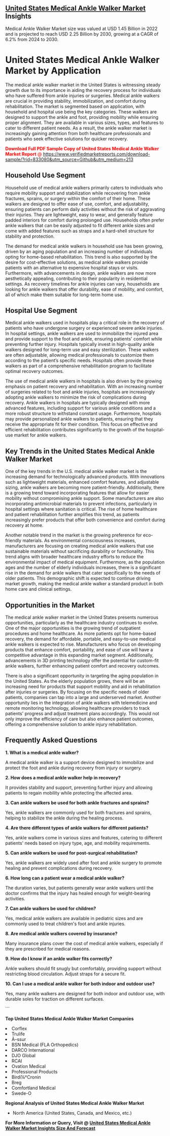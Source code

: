 <h2><a href="https://www.verifiedmarketreports.com/download-sample/?rid=833080&amp;utm_source=Github&amp;utm_medium=213" target="_blank">United States Medical Ankle Walker Market</a> Insights</h2><p>Medical Ankle Walker Market size was valued at USD 1.45 Billion in 2022 and is projected to reach USD 2.25 Billion by 2030, growing at a CAGR of 6.2% from 2024 to 2030.</p><p><h1>United States Medical Ankle Walker Market by Application</h1><p>The medical ankle walker market in the United States is witnessing steady growth due to its importance in aiding the recovery process for individuals who have suffered from ankle injuries or surgeries. Medical ankle walkers are crucial in providing stability, immobilization, and comfort during rehabilitation. The market is segmented based on application, with household and hospital use being the key categories. These walkers are designed to support the ankle and foot, providing mobility while ensuring proper alignment. They are available in various sizes, types, and features to cater to different patient needs. As a result, the ankle walker market is increasingly gaining attention from both healthcare professionals and patients who seek effective solutions for quicker recovery.<p><span class=""><span style="color: #ff0000;"><strong>Download Full PDF Sample Copy of United States Medical Ankle Walker Market Report</strong> @ </span><a href="https://www.verifiedmarketreports.com/download-sample/?rid=833080&amp;utm_source=Github&amp;utm_medium=213" target="_blank">https://www.verifiedmarketreports.com/download-sample/?rid=833080&amp;utm_source=Github&amp;utm_medium=213</a></span></p><h2>Household Use Segment</h2><p>Household use of medical ankle walkers primarily caters to individuals who require mobility support and stabilization while recovering from ankle fractures, sprains, or surgery within the comfort of their home. These walkers are designed to offer ease of use, comfort, and adjustability, ensuring patients can perform daily activities without the risk of aggravating their injuries. They are lightweight, easy to wear, and generally feature padded interiors for comfort during prolonged use. Households often prefer ankle walkers that can be easily adjusted to fit different ankle sizes and come with added features such as straps and a hard-shell structure for stability and protection.</p><p>The demand for medical ankle walkers in household use has been growing, driven by an aging population and an increasing number of individuals opting for home-based rehabilitation. This trend is also supported by the desire for cost-effective solutions, as medical ankle walkers provide patients with an alternative to expensive hospital stays or visits. Furthermore, with advancements in design, ankle walkers are now more aesthetically appealing, contributing to their popularity in residential settings. As recovery timelines for ankle injuries can vary, households are looking for ankle walkers that offer durability, ease of mobility, and comfort, all of which make them suitable for long-term home use.</p><h2>Hospital Use Segment</h2><p>Medical ankle walkers used in hospitals play a critical role in the recovery of patients who have undergone surgery or experienced severe ankle injuries. In hospital settings, ankle walkers are used to immobilize the injured area and provide support to the foot and ankle, ensuring patients' comfort while preventing further injury. Hospitals typically invest in high-quality ankle walkers designed for long-term use and easy sterilization. These walkers are often adjustable, allowing medical professionals to customize them according to the patient’s specific needs. Hospitals often provide these walkers as part of a comprehensive rehabilitation program to facilitate optimal recovery outcomes.</p><p>The use of medical ankle walkers in hospitals is also driven by the growing emphasis on patient recovery and rehabilitation. With an increasing number of surgeries related to foot and ankle injuries, hospitals are increasingly adopting ankle walkers to minimize the risk of complications during recovery. Ankle walkers in hospitals are typically designed with more advanced features, including support for various ankle conditions and a more robust structure to withstand constant usage. Furthermore, hospitals may provide personalized ankle walkers to patients, ensuring that they receive the appropriate fit for their condition. This focus on effective and efficient rehabilitation contributes significantly to the growth of the hospital-use market for ankle walkers.</p><h2>Key Trends in the United States Medical Ankle Walker Market</h2><p>One of the key trends in the U.S. medical ankle walker market is the increasing demand for technologically advanced products. With innovations such as lightweight materials, enhanced comfort features, and adjustable sizing, ankle walkers are becoming more patient-friendly. Additionally, there is a growing trend toward incorporating features that allow for easier mobility without compromising ankle support. Some manufacturers are also incorporating antimicrobial materials to prevent infections, particularly in hospital settings where sanitation is critical. The rise of home healthcare and patient rehabilitation further amplifies this trend, as patients increasingly prefer products that offer both convenience and comfort during recovery at home.</p><p>Another notable trend in the market is the growing preference for eco-friendly materials. As environmental consciousness increases, manufacturers are focusing on creating medical ankle walkers that use sustainable materials without sacrificing durability or functionality. This trend aligns with broader healthcare industry efforts to reduce the environmental impact of medical equipment. Furthermore, as the population ages and the number of elderly individuals increases, there is a significant rise in the demand for ankle walkers that cater specifically to the needs of older patients. This demographic shift is expected to continue driving market growth, making the medical ankle walker a standard product in both home care and clinical settings.</p><h2>Opportunities in the Market</h2><p>The medical ankle walker market in the United States presents numerous opportunities, particularly as the healthcare industry continues to evolve. One of the major opportunities is the growing trend of outpatient procedures and home healthcare. As more patients opt for home-based recovery, the demand for affordable, portable, and easy-to-use medical ankle walkers is expected to rise. Manufacturers who focus on developing products that enhance comfort, portability, and ease of use will have a competitive advantage in this expanding market segment. Additionally, advancements in 3D printing technology offer the potential for custom-fit ankle walkers, further enhancing patient comfort and recovery outcomes.</p><p>There is also a significant opportunity in targeting the aging population in the United States. As the elderly population grows, there will be an increasing need for products that support mobility and aid in rehabilitation after injuries or surgeries. By focusing on the specific needs of older patients, companies can tap into a large and underserved market. Another opportunity lies in the integration of ankle walkers with telemedicine and remote monitoring technology, allowing healthcare providers to track patients' progress and adjust treatment plans accordingly. This would not only improve the efficiency of care but also enhance patient outcomes, offering a comprehensive solution to ankle injury rehabilitation.</p><h2>Frequently Asked Questions</h2><p><b>1. What is a medical ankle walker?</b></p><p>A medical ankle walker is a support device designed to immobilize and protect the foot and ankle during recovery from injury or surgery.</p><p><b>2. How does a medical ankle walker help in recovery?</b></p><p>It provides stability and support, preventing further injury and allowing patients to regain mobility while protecting the affected area.</p><p><b>3. Can ankle walkers be used for both ankle fractures and sprains?</b></p><p>Yes, ankle walkers are commonly used for both fractures and sprains, helping to stabilize the ankle during the healing process.</p><p><b>4. Are there different types of ankle walkers for different patients?</b></p><p>Yes, ankle walkers come in various sizes and features, catering to different patients' needs based on injury type, age, and mobility requirements.</p><p><b>5. Can ankle walkers be used for post-surgical rehabilitation?</b></p><p>Yes, ankle walkers are widely used after foot and ankle surgery to promote healing and prevent complications during recovery.</p><p><b>6. How long can a patient wear a medical ankle walker?</b></p><p>The duration varies, but patients generally wear ankle walkers until the doctor confirms that the injury has healed enough for weight-bearing activities.</p><p><b>7. Can ankle walkers be used for children?</b></p><p>Yes, medical ankle walkers are available in pediatric sizes and are commonly used to treat children's foot and ankle injuries.</p><p><b>8. Are medical ankle walkers covered by insurance?</b></p><p>Many insurance plans cover the cost of medical ankle walkers, especially if they are prescribed for medical reasons.</p><p><b>9. How do I know if an ankle walker fits correctly?</b></p><p>Ankle walkers should fit snugly but comfortably, providing support without restricting blood circulation. Adjust straps for a secure fit.</p><p><b>10. Can I use a medical ankle walker for both indoor and outdoor use?</b></p><p>Yes, many ankle walkers are designed for both indoor and outdoor use, with durable soles for traction on different surfaces.</p>```</p><p><strong>Top United States Medical Ankle Walker Market Companies</strong></p><div data-test-id=""><p><li>Corflex</li><li> Trulife</li><li> Ã–ssur</li><li> BSN Medical (FLA Orthopedics)</li><li> DARCO International</li><li> DJO Global</li><li> RCAI</li><li> Ovation Medical</li><li> Professional Products</li><li> Birdï¼†Cronin</li><li> Breg</li><li> Comfortland Medical</li><li> Swede-O</li></p><div><strong>Regional Analysis of&nbsp;United States Medical Ankle Walker Market</strong></div><ul><li dir="ltr"><p dir="ltr">North America&nbsp;(United States, Canada, and Mexico, etc.)</p></li></ul><p><strong>For More Information or Query, Visit @&nbsp;</strong><strong><a href="https://www.verifiedmarketreports.com/product/medical-ankle-walker-market/?utm_source=Github&amp;utm_medium=213" target="_blank">United States Medical Ankle Walker Market Insights Size And Forecast</a></strong></p></div>
